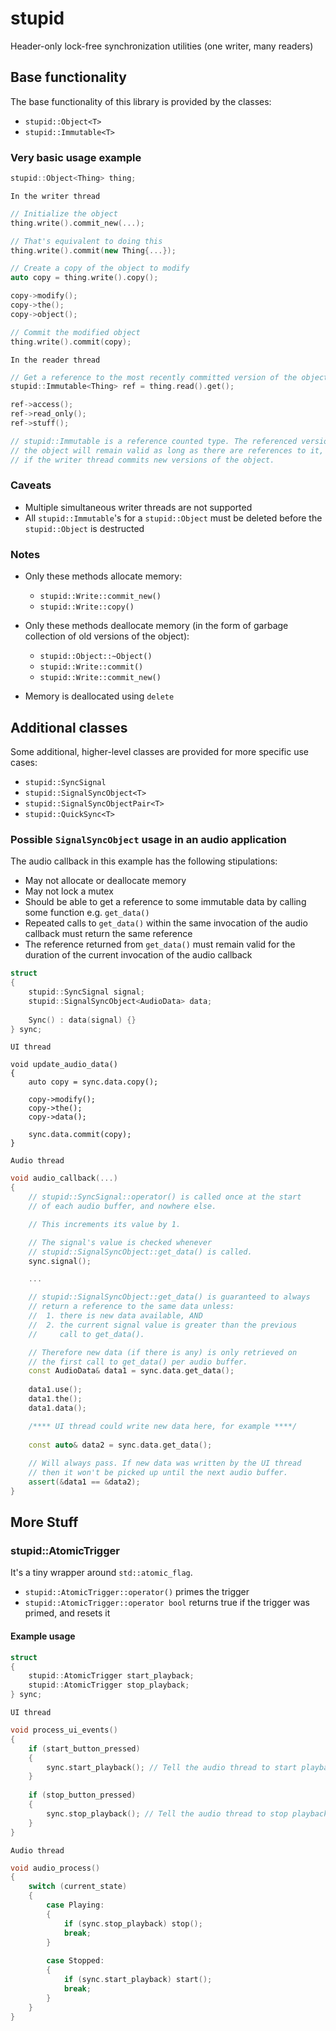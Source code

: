 # stupid
Header-only lock-free synchronization utilities (one writer, many readers)

## Base functionality

The base functionality of this library is provided by the classes:
* `stupid::Object<T>`
* `stupid::Immutable<T>`

### Very basic usage example

```c++
stupid::Object<Thing> thing;
```

`In the writer thread`
```c++
// Initialize the object
thing.write().commit_new(...);

// That's equivalent to doing this
thing.write().commit(new Thing{...});

// Create a copy of the object to modify
auto copy = thing.write().copy();

copy->modify();
copy->the();
copy->object();

// Commit the modified object
thing.write().commit(copy);
```
`In the reader thread`
```c++
// Get a reference to the most recently committed version of the object
stupid::Immutable<Thing> ref = thing.read().get();

ref->access();
ref->read_only();
ref->stuff();

// stupid::Immutable is a reference counted type. The referenced version of
// the object will remain valid as long as there are references to it, even
// if the writer thread commits new versions of the object.

```

### Caveats
* Multiple simultaneous writer threads are not supported
* All `stupid::Immutable`'s for a `stupid::Object` must be deleted before the `stupid::Object` is destructed

### Notes
* Only these methods allocate memory:
    - `stupid::Write::commit_new()`
    - `stupid::Write::copy()`

* Only these methods deallocate memory (in the form of garbage collection of old versions of the object):
    - `stupid::Object::~Object()`
    - `stupid::Write::commit()`
    - `stupid::Write::commit_new()`
 
* Memory is deallocated using `delete`

## Additional classes

Some additional, higher-level classes are provided for more specific use cases:
* `stupid::SyncSignal`
* `stupid::SignalSyncObject<T>`
* `stupid::SignalSyncObjectPair<T>`
* `stupid::QuickSync<T>`

### Possible `SignalSyncObject` usage in an audio application

The audio callback in this example has the following stipulations:
 - May not allocate or deallocate memory
 - May not lock a mutex
 - Should be able to get a reference to some immutable data by calling some function e.g. `get_data()`
 - Repeated calls to `get_data()` within the same invocation of the audio callback must return the same reference
 - The reference returned from `get_data()` must remain valid for the duration of the current invocation of the audio callback

```c++
struct
{
	stupid::SyncSignal signal;
	stupid::SignalSyncObject<AudioData> data;
	
	Sync() : data(signal) {}
} sync;
```

`UI thread`
```c+++
void update_audio_data()
{
	auto copy = sync.data.copy();

	copy->modify();
	copy->the();
	copy->data();
	
	sync.data.commit(copy);
}
```
`Audio thread`
```c++
void audio_callback(...)
{
	// stupid::SyncSignal::operator() is called once at the start
	// of each audio buffer, and nowhere else.

	// This increments its value by 1.

	// The signal's value is checked whenever
	// stupid::SignalSyncObject::get_data() is called.
	sync.signal();

	...

	// stupid::SignalSyncObject::get_data() is guaranteed to always
	// return a reference to the same data unless:
	//  1. there is new data available, AND
	//  2. the current signal value is greater than the previous
	//     call to get_data().

	// Therefore new data (if there is any) is only retrieved on
	// the first call to get_data() per audio buffer.
	const AudioData& data1 = sync.data.get_data();
	
	data1.use();
	data1.the();
	data1.data();

	/**** UI thread could write new data here, for example ****/
	
	const auto& data2 = sync.data.get_data();
	
	// Will always pass. If new data was written by the UI thread
	// then it won't be picked up until the next audio buffer.
	assert(&data1 == &data2);
}

```
## More Stuff
### stupid::AtomicTrigger
It's a tiny wrapper around `std::atomic_flag`.

- `stupid::AtomicTrigger::operator()` primes the trigger
- `stupid::AtomicTrigger::operator bool` returns true if the trigger was primed, and resets it

#### Example usage
```c++
struct
{
	stupid::AtomicTrigger start_playback;
	stupid::AtomicTrigger stop_playback;
} sync;
```
`UI thread`
```c++
void process_ui_events()
{
	if (start_button_pressed)
	{
		sync.start_playback(); // Tell the audio thread to start playback ASAP
	}
	
	if (stop_button_pressed)
	{
		sync.stop_playback(); // Tell the audio thread to stop playback ASAP
	}
}
```
`Audio thread`
```c++
void audio_process()
{
	switch (current_state)
	{
		case Playing:
		{
			if (sync.stop_playback) stop();
			break;
		}
		
		case Stopped:
		{
			if (sync.start_playback) start();
			break;
		}
	}
}
```
